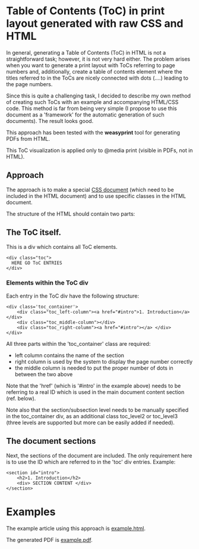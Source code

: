 # Table of Contents (ToC) in print layout generated with raw CSS and HTML  

In general, generating a Table of Contents (ToC) in HTML is not a straightforward task; however, it is not very hard either. The problem arises when you want to generate a print layout with ToCs referring to page numbers and, additionally, create a table of contents element where the titles referred to in the ToCs are nicely connected with dots (....) leading to the page numbers.

Since this is quite a challenging task, I decided to describe my own method of creating such ToCs with an example and accompanying HTML/CSS code. This method is far from being very simple (I propose to use this document as a 'framework' for the automatic generation of such documents). The result looks good.

This approach has been tested with the <b>weasyprint</b> tool for generating PDFs from HTML.

This ToC visualization is applied only to @media print (visible in PDFs, not in HTML).

## Approach

The approach is to make a special [CSS document](toc.css) (which need to be included in the HTML document) and to use specific classes in the HTML document.

The structure of the HTML should contain two parts:

## The ToC itself.
This is a div which contains all ToC elements.
 
    <div class="toc">
      HERE GO ToC ENTRIES
    </div>

### Elements within the ToC div

Each entry in the ToC div have the following structure:

    <div class='toc_container'>
        <div class="toc_left-column"><a href="#intro">1. Introduction</a></div>
        <div class="toc_middle-column"></div>
        <div class="toc_right-column"><a href="#intro"></a> </div>
    </div>

All three parts within the 'toc_container' class are required:

- left column contains the name of the section 
- right column is used by the system to display the page number correctly
- the middle column is needed to put the proper number of dots in between the two above
 
Note that the 'href' (which is '#intro' in the example above) needs to be referring to a real ID which is used in the main document content section (ref. below). 

Note also that the section/subsection level needs to be manually specified in the toc_container div, as an additional class toc_level2 or toc_level3 
(three levels are supported but more can be easily added if needed).

## The document sections 

Next, the sections of the document are included. The only requirement here is to use the ID which are referred to in the 'toc' div entries.
Example:

    <section id="intro">
        <h2>1. Introduction</h2>
        <div> SECTION CONTENT </div>
    </section>

# Examples 

The example article using this approach is [example.html](example.html).

The generated PDF is [example.pdf](example.pdf).
